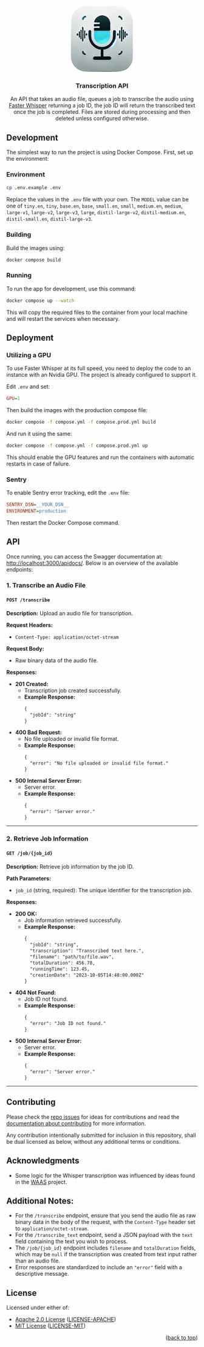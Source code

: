 <a id="readme-top"></a>

<div align="center">
  <a href="https://github.com/coordnet/transcription-api">
    <img src="logo.png" alt="Logo" width="175" height="175">
  </a>

<h3 align="center">Transcription API</h3>
  <p align="center">
    An API that takes an audio file, queues a job to transcribe the audio using <a href="https://github.com/SYSTRAN/faster-whisper">Faster Whisper</a> returning a job ID, the job ID will return the transcribed text once the job is completed. Files are stored during processing and then deleted unless configured otherwise.
  </p>
</div>

## Development

The simplest way to run the project is using Docker Compose. First, set up the environment:

### Environment

```sh
cp .env.example .env
```

Replace the values in the `.env` file with your own. The `MODEL` value can be one of `tiny.en`, `tiny`, `base.en`, `base`, `small.en`, `small`, `medium.en`, `medium`, `large-v1`, `large-v2`, `large-v3`, `large`, `distil-large-v2`, `distil-medium.en`, `distil-small.en`, `distil-large-v3`.

### Building

Build the images using:

```sh
docker compose build
```

### Running

To run the app for development, use this command:

```sh
docker compose up --watch
```

This will copy the required files to the container from your local machine and will restart the services when necessary.

## Deployment

### Utilizing a GPU

To use Faster Whisper at its full speed, you need to deploy the code to an instance with an Nvidia GPU. The project is already configured to support it.

Edit `.env` and set:

```ini
GPU=1
```

Then build the images with the production compose file:

```sh
docker compose -f compose.yml -f compose.prod.yml build
```

And run it using the same:

```sh
docker compose -f compose.yml -f compose.prod.yml up
```

This should enable the GPU features and run the containers with automatic restarts in case of failure.

### Sentry

To enable Sentry error tracking, edit the `.env` file:

```ini
SENTRY_DSN=__YOUR_DSN__
ENVIRONMENT=production
```

Then restart the Docker Compose command.

## API

Once running, you can access the Swagger documentation at: [http://localhost:3000/apidocs/](http://localhost:3000/apidocs/). Below is an overview of the available endpoints:

### 1. Transcribe an Audio File

#### `POST /transcribe`

**Description:** Upload an audio file for transcription.

**Request Headers:**

- `Content-Type: application/octet-stream`

**Request Body:**

- Raw binary data of the audio file.

**Responses:**

- **201 Created:**
  - Transcription job created successfully.
  - **Example Response:**
    ```jsonc
    {
      "jobId": "string"
    }
    ```
- **400 Bad Request:**
  - No file uploaded or invalid file format.
  - **Example Response:**
    ```jsonc
    {
      "error": "No file uploaded or invalid file format."
    }
    ```
- **500 Internal Server Error:**
  - Server error.
  - **Example Response:**
    ```jsonc
    {
      "error": "Server error."
    }
    ```

---

### 2. Retrieve Job Information

#### `GET /job/{job_id}`

**Description:** Retrieve job information by the job ID.

**Path Parameters:**

- `job_id` (string, required): The unique identifier for the transcription job.

**Responses:**

- **200 OK:**
  - Job information retrieved successfully.
  - **Example Response:**
    ```jsonc
    {
      "jobId": "string",
      "transcription": "Transcribed text here.",
      "filename": "path/to/file.wav",
      "totalDuration": 456.78,
      "runningTime": 123.45,
      "creationDate": "2023-10-05T14:48:00.000Z"
    }
    ```
- **404 Not Found:**
  - Job ID not found.
  - **Example Response:**
    ```jsonc
    {
      "error": "Job ID not found."
    }
    ```
- **500 Internal Server Error:**
  - Server error.
  - **Example Response:**
    ```jsonc
    {
      "error": "Server error."
    }
    ```

---

## Contributing

Please check the [repo issues](https://github.com/coordnet/coordnet/issues) for ideas for contributions and read the [documentation about contributing](CONTRIBUTING.md) for more information.

Any contribution intentionally submitted for inclusion in this repository, shall be dual licensed as below, without any additional terms or conditions.

## Acknowledgments

- Some logic for the Whisper transcription was influenced by ideas found in the [WAAS](https://github.com/schibsted/WAAS) project.

## Additional Notes:

- For the `/transcribe` endpoint, ensure that you send the audio file as raw binary data in the body of the request, with the `Content-Type` header set to `application/octet-stream`.
- For the `/transcribe_text` endpoint, send a JSON payload with the `text` field containing the text you wish to process.
- The `/job/{job_id}` endpoint includes `filename` and `totalDuration` fields, which may be `null` if the transcription was created from text input rather than an audio file.
- Error responses are standardized to include an `"error"` field with a descriptive message.

## License

Licensed under either of:

- [Apache 2.0 License](http://www.apache.org/licenses/LICENSE-2.0) ([LICENSE-APACHE](LICENSE-APACHE))
- [MIT License](http://opensource.org/licenses/MIT) ([LICENSE-MIT](LICENSE-MIT))

<p align="right">(<a href="#readme-top">back to top</a>)</p>
